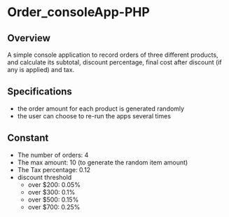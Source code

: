 # Order_consoleApp-PHP
## Overview
A simple console application to record orders of three different products, and calculate its subtotal, discount percentage, final cost after discount (if any is applied) and tax.

## Specifications
- the order amount for each product is generated randomly
- the user can choose to re-run the apps several times

## Constant
- The number of orders: 4
- The max amount: 10 (to generate the random item amount)
- The Tax percentage: 0.12
- discount threshold
  - over $200: 0.05%
  - over $300: 0.1%
  - over $500: 0.15%
  - over $700: 0.25%

